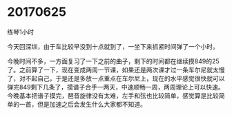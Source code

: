# 20170625

练琴1小时

今天回深圳，由于车比较早没到十点就到了，一坐下来抓紧时间弹了一个小时。

今晚时间不多，一方面复习了一下之前的曲子，剩下的时间都在继续摸849的25了。之前算了一下，现在变成两周一节课，如果还是两次课才过一条车尔尼就太慢了，对不起自己，于是还是多放一点重点在车尔尼上，现在的水平感觉很快就可以弹完849剩下几条了，摸谱子合手一两天，中速顺畅一周，两周理论上可以快速。今晚基本把谱子摸完，琶音旋律没有太难，左手和弦也比较简单，感觉算是比较简单的一首，但是加速之后会发生什么大家都不知道。
